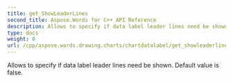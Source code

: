 ```yaml
---
title: get_ShowLeaderLines
second_title: Aspose.Words for C++ API Reference
description: Allows to specify if data label leader lines need be shown. Default value is false. 
type: docs
weight: 0
url: /cpp/aspose.words.drawing.charts/chartdatalabel/get_showleaderlines/
---
```


Allows to specify if data label leader lines need be shown. Default value is false. 

